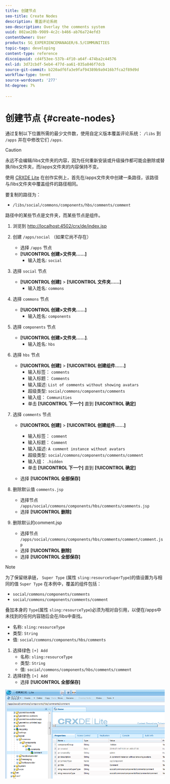 ```yaml
---
title: 创建节点
seo-title: Create Nodes
description: 覆盖评论系统
seo-description: Overlay the comments system
uuid: 802ae28b-9989-4c2c-b466-ab76a724efd3
contentOwner: User
products: SG_EXPERIENCEMANAGER/6.5/COMMUNITIES
topic-tags: developing
content-type: reference
discoiquuid: cd4f53ee-537b-4f10-a64f-474ba2c44576
exl-id: 3d72cbdf-5eb4-477d-aa61-035a846f7dcb
source-git-commit: b220adf6fa3e9faf94389b9a9416b7fca2f89d9d
workflow-type: tm+mt
source-wordcount: '277'
ht-degree: 7%

---
```


# 创建节点 {#create-nodes}

通过复制以下位置所需的最少文件数，使用自定义版本覆盖评论系统： `/libs` 到 `/apps` 并在中修改它们 `/apps`.

>[!CAUTION]
>
>永远不会编辑/libs文件夹的内容，因为任何重新安装或升级操作都可能会删除或替换/libs文件夹，而/apps文件夹的内容保持不变。

使用 [CRXDE Lite](../../help/sites-developing/developing-with-crxde-lite.md) 在创作实例上，首先在/apps文件夹中创建一条路径，该路径与/libs文件夹中覆盖组件的路径相同。

要复制的路径为：

* `/libs/social/commons/components/hbs/comments/comment`

路径中的某些节点是文件夹，而某些节点是组件。

1. 浏览到 [http://localhost:4502/crx/de/index.jsp](http://localhost:4502/crx/de/index.jsp)
1. 创建 `/apps/social` （如果它尚不存在）
   * 选择 `/apps` 节点
   * **[!UICONTROL 创建>文件夹……]**
      * 输入姓名: `social`
1. 选择 `social` 节点
   * **[!UICONTROL 创建]** > **[!UICONTROL 文件夹……]**
      * 输入姓名: `commons`
1. 选择 `commons` 节点
   * **[!UICONTROL 创建>文件夹……]**
      * 输入姓名: `components`
1. 选择 `components` 节点
   * **[!UICONTROL 创建>文件夹……]**.
      * 输入姓名: `hbs`
1. 选择 `hbs` 节点
   * **[!UICONTROL 创建]** > **[!UICONTROL 创建组件……]**
      * 输入标签： `comments`
      * 输入标题： `Comments`
      * 输入描述: `List of comments without showing avatars`
      * 超级类型: `social/commons/components/comments`
      * 输入组： `Communities`
      * 单击 **[!UICONTROL 下一个]** 直到 **[!UICONTROL 确定]**
1. 选择 `comments` 节点

   * **[!UICONTROL 创建]** > **[!UICONTROL 创建组件……]**

      * 输入标签： `comment`
      * 输入标题： `Comment`
      * 输入描述: `A comment instance without avatars`
      * 超级类型: `social/commons/components/comments/comment`
      * 输入组： `.hidden`
      * 单击 **[!UICONTROL 下一个]** 直到 **[!UICONTROL 确定]**
   * 选择 **[!UICONTROL 全部保存]**
1. 删除默认值 `comments.jsp`
   * 选择节点 `/apps/social/commons/components/hbs/comments/comments.jsp`
   * 选择 **[!UICONTROL 删除]**
1. 删除默认的comment.jsp
   * 选择节点 `/apps/social/commons/components/hbs/comments/comment/comment.jsp`
   * 选择 **[!UICONTROL 删除]**
   * 选择 **[!UICONTROL 全部保存]**

>[!NOTE]
>
>为了保留继承链， `Super Type` (属性 `sling:resourceSuperType`)的值设置为与相同的值 `Super Type` 在本例中，覆盖的组件包括：
>
>* `social/commons/components/comments`
>* `social/commons/components/comments/comment`


叠加本身的 `Type`(属性 `sling:resourceType`)必须为相对自引用，以便在/apps中未找到的任何内容随后会在/libs中查找。
* 名称: `sling:resourceType`
* 类型: `String`
* 值: `social/commons/components/hbs/comments`

1. 选择绿色 `[+] Add`
   * 名称: `sling:resourceType`
   * 类型: `String`
   * 值: `social/commons/components/hbs/comments/comment`
1. 选择绿色 `[+] Add`
   * 选择 **[!UICONTROL 全部保存]**

![create-nodes](assets/create-nodes.png)
